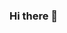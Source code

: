 ### Hi there 👋

<!--
**Kenzotong/Kenzotong** is a ✨ _special_ ✨ repository because its `README.md` (this file) appears on your GitHub profile.

Here are some ideas to get you started:

[![Anurag's github stats](https://github-readme-stats.vercel.app/api?username=kenzotong)](https://github.com/anuraghazra/github-readme-stats)


- 🔭 I’m currently working on ...
- 🌱 I’m currently learning ...
- 👯 I’m looking to collaborate on ...
- 🤔 I’m looking for help with ...
- 💬 Ask me about ...
- 📫 How to reach me: ...
- 😄 Pronouns: ...
- ⚡ Fun fact: ...
-->
